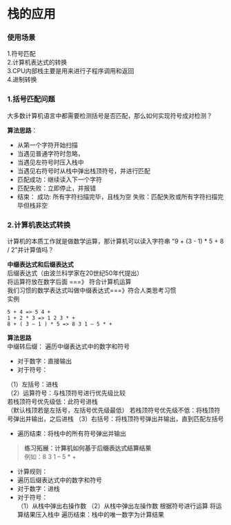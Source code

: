 # 栈的应用
### 使用场景
1.符号匹配  
2.计算机表达式的转换  
3.CPU内部栈主要是用来进行子程序调用和返回  
4.进制转换  
### 1.括号匹配问题
大多数计算机语言中都需要检测括号是否匹配，那么如何实现符号成对检测？  

**算法思路**：
* 从第一个字符开始扫描
* 当遇见普通字符时忽略，
* 当遇见左符号时压入栈中
* 当遇见右符号时从栈中弹出栈顶符号，并进行匹配
* 匹配成功：继续读入下一个字符
* 匹配失败：立即停止，并报错
* 结束：
  成功: 所有字符扫描完毕，且栈为空
  失败：匹配失败或所有字符扫描完毕但栈非空


### 2.计算机表达式转换
计算机的本质工作就是做数学运算，那计算机可以读入字符串
"9 + (3 - 1) * 5 + 8 / 2"并计算值吗？

**中缀表达式和后缀表达式**  
后缀表达式（由波兰科学家在20世纪50年代提出）  
将运算符放在数字后面 ===》 符合计算机运算  
我们习惯的数学表达式叫做中缀表达式===》符合人类思考习惯  
实例

```
5 + 4 => 5 4 +    
1 + 2 * 3 => 1 2 3 * +    
8 + ( 3 – 1 ) * 5 => 8 3 1 – 5 * +  
```
**算法思路**  
中缀转后缀：
遍历中缀表达式中的数字和符号
* 对于数字：直接输出
* 对于符号：  

（1）左括号：进栈        
（2）运算符号：与栈顶符号进行优先级比较    
若栈顶符号优先级低：此符号进栈  
（默认栈顶若是左括号，左括号优先级最低）
若栈顶符号优先级不低：将栈顶符号弹出并输出，之后进栈
（3）右括号：将栈顶符号弹出并输出，直到匹配左括号   
* 遍历结束：将栈中的所有符号弹出并输出


> **练习拓展：计算机如何基于后缀表达式结算结果**  
> 例如：8 3 1 – 5 * +
* 计算规则：  
* 遍历后缀表达式中的数字和符号  
* 对于数字：进栈  
* 对于符号：  
  （1）从栈中弹出右操作数
  （2）从栈中弹出左操作数
  根据符号进行运算
  将运算结果压入栈中
遍历结束：栈中的唯一数字为计算结果

